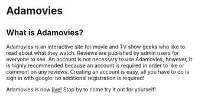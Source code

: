 # Adamovies


## What is Adamovies?

Adamovies is an interactive site for movie and TV show geeks who like to read about what they watch. Reviews are published by admin users for everyone to see. An account is not necessary to use Adamovies, however, it is highly recommended because an account is required in order to like or comment on any reviews. Creating an account is easy, all you have to do is sign in with google: no additional registration is required!

Adamovies is now [live!](https://adamovies.herokuapp.com) Stop by to come try it out for yourself!
